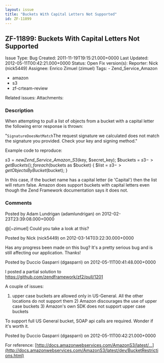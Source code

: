 ```yaml
---
layout: issue
title: "Buckets With Capital Letters Not Supported"
id: ZF-11899
---
```


ZF-11899: Buckets With Capital Letters Not Supported
----------------------------------------------------

 Issue Type: Bug Created: 2011-11-19T19:15:21.000+0000 Last Updated: 2012-05-11T00:42:21.000+0000 Status: Open Fix version(s): 
 Reporter:  Nick (nick5449)  Assignee:  Enrico Zimuel (zimuel)  Tags: - Zend\_Service\_Amazon
- amazon
- s3
- zf-crteam-review
 
 Related issues: 
 Attachments: 
### Description

When attempting to pull a list of objects from a bucket with a capital letter the following error response is thrown:

"`SignatureDoesNotMatch`The request signature we calculated does not match the signature you provided. Check your key and signing method."

Example code to reproduce:

$s3 = new Zend\_Service\_Amazon\_S3($key, $secret\_key); $buckets = $s3->getBuckets(); foreach ($buckets as $bucket) { $list = $s3->getObjectsByBucket($bucket); }

In this case, if the bucket name has a capital letter (ie 'Capital') then the list will return false. Amazon does support buckets with capital letters even though the Zend Framework documentation says it does not.

 

 

### Comments

Posted by Adam Lundrigan (adamlundrigan) on 2012-02-23T23:39:08.000+0000

@[~zimuel] Could you take a look at this?

 

 

Posted by Nick (nick5449) on 2012-03-14T03:22:30.000+0000

Has any progress been made on this bug? It's a pretty serious bug and is still affecting our application. Thanks!

 

 

Posted by Duccio Gasparri (dgasparri) on 2012-05-11T00:41:48.000+0000

I posted a partial solution to <https://github.com/zendframework/zf2/pull/1201>

A couple of issues:

1) upper case buckets are allowed only in US-General. All the other locations do not support them 2) Amazon discourages the use of upper case buckets 3) Amazon's own SDK does not support upper case buckets

To support full US General bucket, SOAP api calls are required. Wonder if it's worth it.

 

 

Posted by Duccio Gasparri (dgasparri) on 2012-05-11T00:42:21.000+0000

For reference: [http://docs.amazonwebservices.com/AmazonS3/latest/…](http://docs.amazonwebservices.com/AmazonS3/latest/dev/BucketRestrictions.html)

 

 